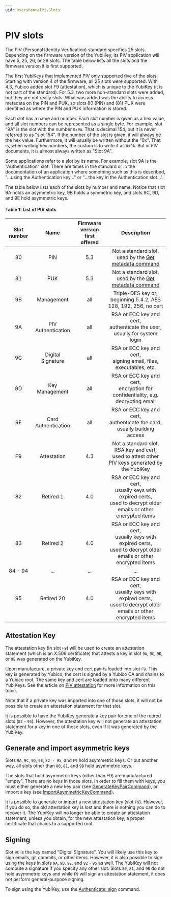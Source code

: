 ```yaml
---
uid: UsersManualPivSlots
---
```


<!-- Copyright 2021 Yubico AB

Licensed under the Apache License, Version 2.0 (the "License");
you may not use this file except in compliance with the License.
You may obtain a copy of the License at

    http://www.apache.org/licenses/LICENSE-2.0

Unless required by applicable law or agreed to in writing, software
distributed under the License is distributed on an "AS IS" BASIS,
WITHOUT WARRANTIES OR CONDITIONS OF ANY KIND, either express or implied.
See the License for the specific language governing permissions and
limitations under the License. -->

# PIV slots

The PIV (Personal Identity Verification) standard specifies 25 slots. Depending on the
firmware version of the YubiKey, its PIV application will have 5, 25, 26, or 28 slots.
The table below lists all the slots and the firmware version it is first supported.

The first YubiKeys that implemented PIV only supported five of the slots. Starting with
version 4 of the firmware, all 25 slots were supported. With 4.3, Yubico added slot F9
(attestation), which is unique to the YubiKey (it is not part of the standard). For 5.3,
two more non-standard slots were added, but they are not really slots. What was added was
the ability to access metadata on the PIN and PUK, so slots 80 (PIN) and (81) PUK were
identified as where the PIN and PUK information is stored.

Each slot has a name and number. Each slot number is given as a hex value, and all slot
numbers can be represented as a single byte. For example, slot "9A" is the slot with the
number `0x9A`. That is decimal 154, but it is never referred to as "slot 154". If the
number of the slot is given, it will always be the hex value. Furthermore, it will
usually be written without the "0x". That is, when writing hex numbers, the custom is to
write it as `0x9A`. But in PIV documents, it is almost always written as "Slot 9A".

Some applications refer to a slot by its name. For example, slot 9A is the
"Authentication" slot. There are times in the standard or in the documentation of an
application where something such as this is described, "...using the Authentication
key..." or "...the key in the Authentication slot...".

The table below lists each of the slots by number and name. Notice that slot 9A holds
an asymmetric key, 9B holds a symmetric key, and slots 9C, 9D, and 9E hold asymmetric
keys.

#### Table 1: List of PIV slots

| Slot number |        Name         | Firmware version<br/>first offered |                                                       Description                                                       |
|:-----------:|:-------------------:|:----------------------------------:|:-----------------------------------------------------------------------------------------------------------------------:|
|     80      |         PIN         |                5.3                 |      Not a standard slot, used by the [Get metadata command](xref:Yubico.YubiKey.Piv.Commands.GetMetadataCommand)       |
|     81      |         PUK         |                5.3                 |      Not a standard slot, used by the [Get metadata command](xref:Yubico.YubiKey.Piv.Commands.GetMetadataCommand)       |
|     9B      |     Management      |                all                 |                             Triple-DES key or, beginning 5.4.2, AES 128, 192, 256, no cert                              |
|     9A      | PIV Authentication  |                all                 |                      RSA or ECC key and cert,<br/>authenticate the user, usually for system login                       |
|     9C      |  Digital Signature  |                all                 |                          RSA or ECC key and cert,<br/>signing email, files, executables, etc.                           |
|     9D      |   Key Management    |                all                 |                   RSA or ECC key and cert,<br/>encryption for confidentiality, e.g. decrypting email                    |
|     9E      | Card Authentication |                all                 |                       RSA or ECC key and cert,<br/>authenticate the card, usually building access                       |
|     F9      |     Attestation     |                4.3                 |          Not a standard slot,<br/>RSA key and cert,<br/>used to attest other PIV keys generated by the YubiKey          |
|     82      |      Retired 1      |                4.0                 | RSA or ECC key and cert,<br/>usually keys with expired certs,<br/>used to decrypt older emails or other encrypted items |
|     83      |      Retired 2      |                4.0                 | RSA or ECC key and cert,<br/>usually keys with expired certs,<br/>used to decrypt older emails or other encrypted items |
|   84 - 94   |         ...         |                ...                 |                                                           ...                                                           |
|     95      |     Retired 20      |                4.0                 | RSA or ECC key and cert,<br/>usually keys with expired certs,<br/>used to decrypt older emails or other encrypted items |

## Attestation Key

The attestation key (in slot `F9`) will be used to create an attestation statement (which
is an X.509 certificate) that attests a key in slot `9A`, `9C`, `9D`, or `9E` was
generated on the YubiKey.

Upon manufacture, a private key and cert pair is loaded into slot `F9`. This key is
generated by Yubico, the cert is signed by a Yubico CA and chains to a Yubico root. The
same key and cert are loaded onto many different YubiKeys. See the article on
[PIV attestation](attestation.md) for more information on this topic.

Note that if a private key was imported into one of those slots, it will not be possible
to create an attestation statement for that slot.

It is possible to have the YubiKey generate a key pair for one of the retired slots
(`82` - `95`). However, the attestation key will not generate an attestation statement for
a key in one of those slots, even if it was generated by the YubiKey.

## Generate and import asymmetric keys

Slots `9A`, `9C`, `9D`, `9E`, `82 - 95`, and `F9` hold asymmetric keys. Or put another
way, all slots other than `80`, `81`, and `9B` hold asymmetric keys.

The slots that hold asymmetric keys (other than F9) are manufactured "empty". There are no
keys in those slots. In order to fill them with keys, you must either generate a new key
pair (see
[GenerateKeyPairCommand](xref:Yubico.YubiKey.Piv.Commands.GenerateKeyPairCommand)),
or import a key (see
[ImportAsymmetricKeyCommand](xref:Yubico.YubiKey.Piv.Commands.ImportAsymmetricKeyCommand)).

It is possible to generate or import a new attestation key (slot `F9`). However, if you do
so, the old attestation key is lost and there is nothing you can do to recover it. The
YubiKey will no longer be able to create an attestation statement, unless you obtain, for
the new attestation key, a proper certificate that chains to a supported root.

## Signing

Slot `9C` is the key named "Digital Signature". You will likely use this key to sign
emails, git commits, or other items. However, it is also possible to sign using the keys
in slots `9A`, `9D`, `9E`, and `82` - `95` as well. The YubiKey will not compute a
signature if you specify any other slot. Slots `80`, `81`, and `9B` do not hold asymmetric
keys and while `F9` will sign an attestation statement, it does not perform
general-purpose signing.

To sign using the YubiKey, use the [Authenticate: sign](commands.md#authenticate-sign)
command.
